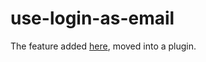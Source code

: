 # use-login-as-email

The feature added [here](https://github.com/afterlogic/webmail-lite/pull/66), moved into a plugin.
